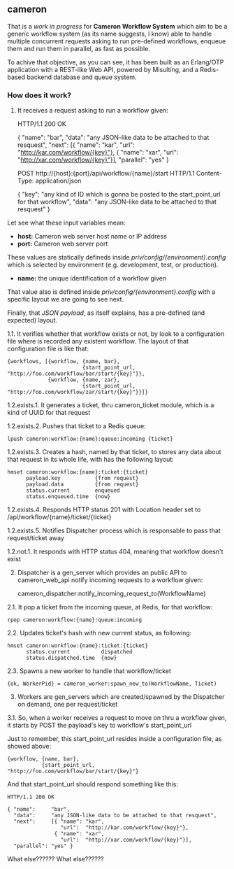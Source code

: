 ## cameron

That is a *work in progress* for **Cameron Workflow System** which aim to be a generic workflow system (as its name suggests, I know) able to handle multiple concurrent requests asking to run pre-defined workflows, enqueue them and run them in parallel, as fast as possible.

To achive that objective, as you can see, it has been built as an Erlang/OTP application with a REST-like Web API, powered by Misulting, and a Redis-based backend database and queue system.

### How does it work?

1. It receives a request asking to run a workflow given:

    HTTP/1.1 200 OK

    { "name":     "bar",
      "data":     "any JSON-like data to be attached to that resquest",
      "next":     [{ "name": "kar",
                     "url":  "http://kar.com/workflow/{key}"},
                   { "name": "xar",
                     "url":  "http://xar.com/workflow/{key}"}],
      "parallel": "yes" }

    POST http://{host}:{port}/api/workflow/{name}/start HTTP/1.1
    Content-Type: application/json
    
    { "key":  "any kind of ID which is gonna be posted to the start_point_url for that workflow",
      "data": "any JSON-like data to be attached to that resquest" }

Let see what these input variables mean:

- **host:** Cameron web server host name or IP address
- **port:** Cameron web server port

These values are statically defineds inside *priv/config/{environment}.config* which is selected by environment (e.g. development, test, or production).

- **name:** the unique identification of a workflow given

That value also is defined inside *priv/config/{environment}.config* with a specific layout we are going to see next.

Finally, that *JSON payload*, as itself explains, has a pre-defined (and expected) layout.
  
1.1. It verifies whether that workflow exists or not, by look to a configuration file where is recorded any existent workflow. The layout of that configuration file is like that:

    {workflows, [{workflow, {name, bar},
                            {start_point_url, "http://foo.com/workflow/bar/start/{key}"}},
                 {workflow, {name, zar},
                            {start_point_url, "http://foo.com/workflow/zar/start/{key}"}}]}

1.2.exists.1. It generates a ticket, thru cameron_ticket module, which is a kind of UUID for that request

1.2.exists.2. Pushes that ticket to a Redis queue:

    lpush cameron:workflow:{name}:queue:incoming {ticket}

1.2.exists.3. Creates a hash, named by that ticket, to stores any data about that request in its whole life, with has the following layout:

    hmset cameron:workflow:{name}:ticket:{ticket}
          payload.key           {from request}
          payload.data          {from request}
          status.current        enqueued
          status.enqueued.time  {now}

1.2.exists.4. Responds HTTP status 201 with Location header set to /api/workflow/{name}/ticket/{ticket}

1.2.exists.5. Notifies Dispatcher process which is responsable to pass that request/ticket away

1.2.not.1. It responds with HTTP status 404, meaning that workflow doesn't exist
    
2. Dispatcher is a gen_server which provides an public API to cameron_web_api notify incoming requests to a workflow given:

    cameron_dispatcher:notify_incoming_request_to(WorkflowName)

2.1. It pop a ticket from the incoming queue, at Redis, for that workflow:

    rpop cameron:workflow:{name}:queue:incoming

2.2. Updates ticket's hash with new current status, as following:

    hmset cameron:workflow:{name}:ticket:{ticket}
          status.current          dispatched
          status.dispatched.time  {now}

2.3. Spawns a new worker to handle that workflow/ticket

    {ok, WorkerPid} = cameron_worker:spawn_new_to(WorkflowName, Ticket)

3. Workers are gen_servers which are created/spawned by the Dispatcher on demand, one per request/ticket

3.1. So, when a worker receives a request to move on thru a workflow given, it starts by POST the payload's key to workflow's start_point_url

Just to remember, this start_point_url resides inside a configuration file, as showed above:

    {workflow, {name, bar},
               {start_point_url, "http://foo.com/workflow/bar/start/{key}"}

And that start_point_url should respond something like this:

    HTTP/1.1 200 OK
    
    { "name":     "bar",
      "data":     "any JSON-like data to be attached to that resquest",
      "next":     [{ "name": "kar",
                     "url":  "http://kar.com/workflow/{key}"},
                   { "name": "xar",
                     "url":  "http://xar.com/workflow/{key}"}],
      "parallel": "yes" }

What else?????? What else??????
